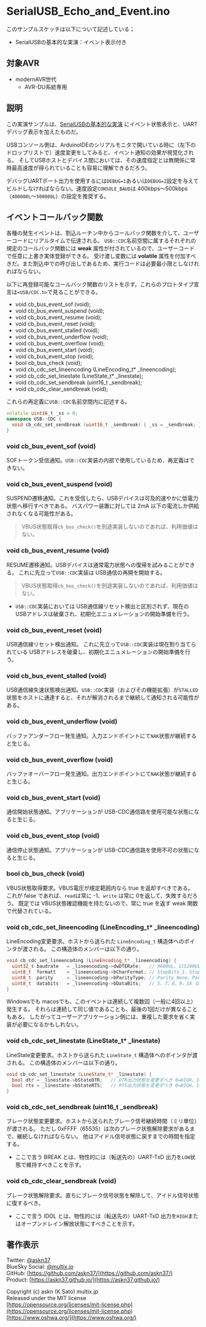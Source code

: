 # SerialUSB_Echo_and_Event.ino

このサンプルスケッチは以下について記述している；

- SerialUSBの基本的な実演：イベント表示付き

## 対象AVR

- modernAVR世代
  - AVR-DU系統専用

## 説明

この実演サンプルは、[SerialUSBの基本的な実演](../SerialUSB_Echo/README.md) にイベント状態表示と、UARTデバッグ表示を加えたものだ。

USBコンソール側は、ArduinoIDEのシリアルモニタで開いている時に（左下のドロップリストで）速度変更をしてみると、イベント通知の効果が視覚化される。
そしてUSBホストとデバイス間においては、その速度指定とは無関係に常時最高速度が得られていることも容易に理解できるだろう。

デバッグUARTポート出力を使用するには`DEBUG=1`あるいは`DEBUG=2`設定を与えてビルドしなければならない。速度設定`CONSOLE_BAUD`は 400kbps〜500kbps（`400000L`〜`500000L`）の設定を推奨する。

## イベントコールバック関数

各種の発生イベントは、割込ルーチン中からコールバック関数を介して、ユーザーコードにリアルタイムで伝達される。
`USB::CDC`名前空間に属するそれぞれの規定のコールバック関数には __weak__ 属性が付されているので、ユーザーコードで任意に上書き実体登録ができる。
受け渡し変数には __volatile__ 属性を付加すべきだ。また割込中での呼び出しであるため、実行コードは必要最小限としなけれればならない。

以下に再登録可能なコールバック関数のリストを示す。これらのプロトタイプ宣言は`<USB/CDC.h>`で見ることができる。

- void cb_bus_event_sof (void);
- void cb_bus_event_suspend (void);
- void cb_bus_event_resume (void);
- void cb_bus_event_reset (void);
- void cb_bus_event_stalled (void);
- void cb_bus_event_underflow (void);
- void cb_bus_event_overflow (void);
- void cb_bus_event_start (void);
- void cb_bus_event_stop (void);
- bool cb_bus_check (void);
- void cb_cdc_set_lineencoding (LineEncoding_t* _lineencoding);
- void cb_cdc_set_linestate (LineState_t* _linestate);
- void cb_cdc_set_sendbreak (uint16_t _sendbreak);
- void cb_cdc_clear_sendbreak (void);

これらの再定義に`USB::CDC`名前空間内に記述する。

```cpp
volatile uint16_t _ss = 0;
namespace USB::CDC {
  void cb_cdc_set_sendbreak (uint16_t _sendbreak) { _ss = _sendbreak; }
}
```

### void cb_bus_event_sof (void)

SOFトークン受信通知。`USB::CDC`実装の内部で使用しているため、再定義はできない。

### void cb_bus_event_suspend (void)

SUSPEND遷移通知。これを受信したら、USBデバイスは可及的速やかに低電力状態へ移行すべきである。
バスパワー装置に対しては 2mA 以下の電流しか供給されなくなる可能性がある。

> VBUS状態取得`cb_bus_check()`を別途実装しないのであれば、利用価値はない。

### void cb_bus_event_resume (void)

RESUME遷移通知。USBデバイスは通常電力状態への復帰を試みることができる。
これに先立って`USB::CDC`実装は USB通信の再開を開始する。

> VBUS状態取得`cb_bus_check()`を別途実装しないのであれば、利用価値はない。

- `USB::CDC`実装においては USB通信線リセット検出と区別されず、現在の USBアドレスは破棄され、初期化エニュメレーションの開始準備を行う。

### void cb_bus_event_reset (void)

USB通信線リセット検出通知。
これに先立って`USB::CDC`実装は現在割り当てられている USBアドレスを破棄し、初期化エニュメレーションの開始準備を行う。

### void cb_bus_event_stalled (void)

USB通信線失速状態検出通知。`USB::CDC`実装（およびその機能拡張）が`STALLED`状態をホストに通達すると、それが解消されるまで継続して通知される可能性がある。

### void cb_bus_event_underflow (void)

バッファアンダーフロー発生通知。入力エンドポイントにて`NAK`状態が継続すると生じる。

### void cb_bus_event_overflow (void)

バッファオーバーフロー発生通知。出力エンドポイントにて`NAK`状態が継続すると生じる。

### void cb_bus_event_start (void)

通信開始状態通知。アプリケーションが USB-CDC通信路を使用可能な状態になると生じる。

### void cb_bus_event_stop (void)

通信停止状態通知。アプリケーションが USB-CDC通信路を使用不可の状態になると生じる。

### bool cb_bus_check (void)

VBUS状態取得要求。VBUS電圧が規定範囲内なら true を返却すべきである。
これが false であれば、`read`は常に -1、`write` は常に 0を返して、失敗するだろう。
既定では VBUS状態確認機能を持たないので、常に true を返す weak 関数で代替されている。

### void cb_cdc_set_lineencoding (LineEncoding_t* _lineencoding)

LineEncoding変更要求。ホストから送られた `LineEncoding_t` 構造体へのポインタが渡される。
この構造体のメンバーは以下の通り。

```cpp
void cb_cdc_set_lineencoding (LineEncoding_t* _lineencoding) {
  uint32_t baudrate   = _lineencoding->dwDTERate;   // 9600UL、115200UL など
  uint8_t  formatt    = _lineencoding->bCharFormat; // StopBits_1、StopBits_2
  uint8_t  parity     = _lineencoding->bParityType; // Parity_None、Parity_Even など
  uint8_t  databits   = _lineencoding->bDataBits;   // 5、7、8、9、16 など
}
```

Windowsでも macosでも、このイベントは連続して複数回（一般に4回以上）発生する。
それらは連続して同じ値であることも、最後の1回だけが異なることもある。
したがってユーザーアプリケーション側には、重複した要求を省く実装が必要になるかもしれない。

### void cb_cdc_set_linestate (LineState_t* _linestate)

LineState変更要求。ホストから送られた `LineState_t` 構造体へのポインタが渡される。
この構造体のメンバーは以下の通り。

```cpp
void cb_cdc_set_linestate (LineState_t* _linestate) {
  bool dtr = _linestate->bStateDTR;   // DTR出力状態を変更ずべき 0=HIGH、1=LOW
  bool rts = _linestate->bStateRTS;   // RTS出力状態を変更ずべき 0=HIGH、1=LOW
}
```

### void cb_cdc_set_sendbreak (uint16_t _sendbreak)

ブレーク状態変更要求。ホストから送られたブレーク信号継続時間（ミリ単位）が渡される。
ただし 0xFFFF（65535）は次のブレーク状態解除要求があるまで、継続しなければならない。
他はアイドル信号状態に戻すまでの時間を指定する。

- ここで言う BREAK とは、物性的には（転送先の）UART-TxD 出力を`LOW`状態で維持すべきことを示す。

### void cb_cdc_clear_sendbreak (void)

ブレーク状態解除要求。直ちにブレーク信号状態を解除して、アイドル信号状態に復するべき。

- ここで言う IDOL とは、物性的には（転送先の）UART-TxD 出力を`HIGH`またはオープンドレイン解放状態にすべきことを示す。

## 著作表示

Twitter: [@askn37](https://twitter.com/askn37) \
BlueSky Social: [@multix.jp](https://bsky.app/profile/multix.jp) \
GitHub: [https://github.com/askn37/](https://github.com/askn37/) \
Product: [https://askn37.github.io/](https://askn37.github.io/)

Copyright (c) askn (K.Sato) multix.jp \
Released under the MIT license \
[https://opensource.org/licenses/mit-license.php](https://opensource.org/licenses/mit-license.php) \
[https://www.oshwa.org/](https://www.oshwa.org/)
